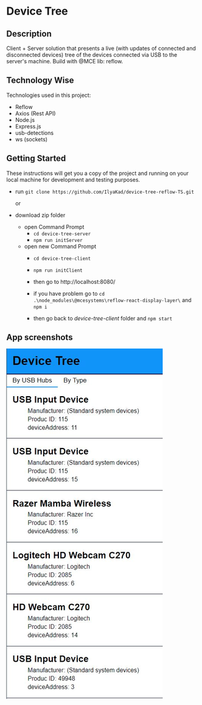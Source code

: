 # Device Tree

## Description

Client + Server solution that presents a live (with updates of connected and disconnected devices) tree of the devices connected via USB to the server's machine.
Build with @MCE lib: reflow.

## Technology Wise

Technologies used in this project:

- Reflow
- Axios (Rest API)
- Node.js
- Express.js
- usb-detections
- ws (sockets)

## Getting Started

These instructions will get you a copy of the project and running on your local machine for development and testing purposes.

- run `git clone https://github.com/IlyaKad/device-tree-reflow-TS.git`

  or

- download zip folder

  - open Command Prompt
    - `cd device-tree-server`
    - `npm run initServer`
  - open new Command Prompt
    - `cd device-tree-client`
    - `npm run initClient`
    - then go to http://localhost:8080/

    - if you have problem go to `cd .\node_modules\@mcesystems\reflow-react-display-layer\` and `npm i`
    - then go back to *device-tree-client* folder and `npm start`

## App screenshots

![By USB Hubs](device-tree-client/img/readme/By-USB-hub.JPG "By USB Hubs")
